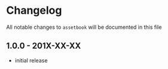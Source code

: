 # Changelog

All notable changes to `assetbook` will be documented in this file

## 1.0.0 - 201X-XX-XX

- initial release
